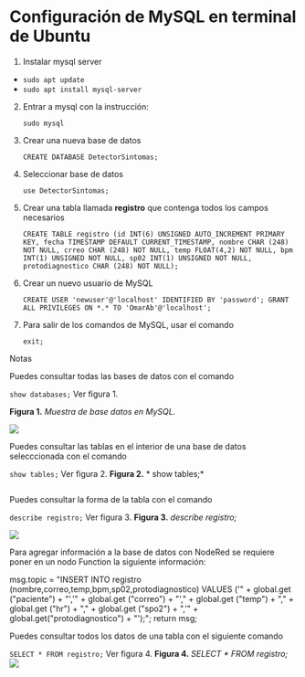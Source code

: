 # Configuración de MySQL en terminal de Ubuntu

1. Instalar mysql server
+ `sudo apt update`
+ `sudo apt install mysql-server`

2. Entrar a mysql con la instrucción:
   
   `sudo mysql`

3. Crear una nueva base de datos
   
    `CREATE DATABASE DetectorSintomas;`

4. Seleccionar base de datos 
   
    `use DetectorSintomas;`

5. Crear una tabla llamada **registro** que contenga todos los campos necesarios
    
    `CREATE TABLE registro (id INT(6) UNSIGNED AUTO_INCREMENT PRIMARY KEY, fecha TIMESTAMP DEFAULT CURRENT_TIMESTAMP, nombre CHAR (248) NOT NULL, crreo CHAR (248) NOT NULL, temp FLOAT(4,2) NOT NULL, bpm INT(1) UNSIGNED NOT NULL, sp02 INT(1) UNSIGNED NOT NULL, protodiagnostico CHAR (248) NOT NULL);`

6. Crear un nuevo usuario de MySQL

    `CREATE USER 'newuser'@'localhost' IDENTIFIED BY 'password';
    GRANT ALL PRIVILEGES ON *.* TO 'OmarAb'@'localhost';`


7. Para salir de los comandos de MySQL, usar el comando
   
    `exit;`

Notas

Puedes consultar todas las bases de datos con el comando
    
`show databases;` Ver figura 1.

**Figura 1.** *Muestra de base datos en MySQL.*

![](https://github.com/OmarAbundis/Detector-sintomas-COVID/blob/main/MySQL%20configuraci%C3%B3n/Show%20databases.PNG)

Puedes consultar las tablas en el interior de una base de datos selecccionada con el comando 
    
`show tables;` Ver figura 2.
**Figura 2.** * show tables;*

![]()


Puedes consultar la forma de la tabla con el comando 

`describe registro;` Ver figura 3.
**Figura 3.** *describe registro;*

![](https://github.com/OmarAbundis/Detector-sintomas-COVID/blob/main/MySQL%20configuraci%C3%B3n/Describe%20registro.PNG)

Para agregar información a la base de datos con NodeRed se requiere poner en un nodo Function la siguiente información:

msg.topic = "INSERT INTO registro (nombre,correo,temp,bpm,sp02,protodiagnostico) VALUES ('" + global.get ("paciente") + "','" + global.get ("correo") + "'," + global.get ("temp") + "," + global.get ("hr") + "," + global.get ("spo2") + ",'" + global.get("protodiagnostico") + "');"; return msg;

Puedes consultar todos los datos de una tabla con el siguiente comando 

`SELECT * FROM registro;` Ver figura 4.
**Figura 4.** *SELECT * FROM registro;*
![](https://github.com/OmarAbundis/Detector-sintomas-COVID/blob/main/MySQL%20configuraci%C3%B3n/SELECT%20FROM%20registro.PNG)


